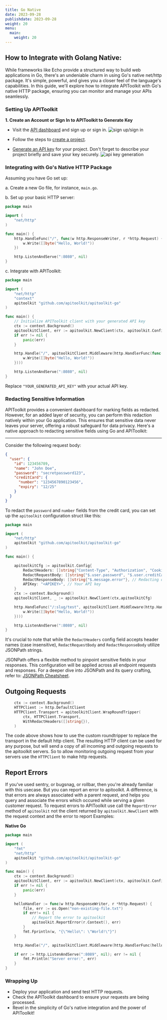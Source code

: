 ```yaml
---
title: Go Native
date: 2023-09-28
publishdate: 2023-09-28
weight: 20
menu:
  main:
    weight: 20
---
```


## How to Integrate with Golang Native:

While frameworks like Echo provide a structured way to build web applications in Go, there's an undeniable charm in using Go's native net/http package. It's simple, powerful, and gives you a closer feel of the language's capabilities. In this guide, we'll explore how to integrate APIToolkit with Go's native HTTP package, ensuring you can monitor and manage your APIs seamlessly.

### Setting Up APIToolkit

**1. Create an Account or Sign In to APIToolkit to Generate Key**

- Visit the [API dashboard](https://app.apitoolkit.io) and sign up or sign in.
  ![sign up/sign in](/docs/Quickstarts/Golang/signin.png)
- Follow the steps to [create a project](/docs/dashboard/creating-a-project/).

- [Generate an API key](/docs/dashboard/generating-api-keys) for your project. Don't forget to describe your project briefly and save your key securely.
  ![api key generation](/docs/Quickstarts/Golang/api-key-generation.png)

### Integrating with Go's Native HTTP Package

Assuming you have Go set up:

a. Create a new Go file, for instance, `main.go`.

b. Set up your basic HTTP server:

```go
package main

import (
	"net/http"
)

func main() {
	http.HandleFunc("/", func(w http.ResponseWriter, r *http.Request) {
		w.Write([]byte("Hello, World!"))
	})

	http.ListenAndServe(":8080", nil)
}
```

c. Integrate with APIToolkit:

```go
package main

import (
	"net/http"
	"context"
	apitoolkit "github.com/apitoolkit/apitoolkit-go"
)

func main() {
	// Initialize APIToolkit client with your generated API key
	ctx := context.Background()
	apitoolkitClient, err := apitoolkit.NewClient(ctx, apitoolkit.Config{APIKey: "YOUR_GENERATED_API_KEY"})
	if err != nil {
		panic(err)
	}

	http.Handle("/", apitoolkitClient.Middleware(http.HandlerFunc(func(w http.ResponseWriter, r *http.Request) {
		w.Write([]byte("Hello, World!"))
	})))

	http.ListenAndServe(":8080", nil)
}
```

Replace `"YOUR_GENERATED_API_KEY"` with your actual API key.

### Redacting Sensitive Information

APIToolkit provides a convenient dashboard for marking fields as redacted. However, for an added layer of security, you can perform this redaction natively within your Go application. This ensures that sensitive data never leaves your server, offering a robust safeguard for data privacy. Here's a native approach to redacting sensitive fields using Go and APIToolkit:

---

Consider the following request body:

```json
{
  "user": {
    "id": 123456789,
    "name": "John Doe",
    "password": "secretpassword123",
    "creditCard": {
      "number": "1234567890123456",
      "expiry": "12/25"
    }
  }
}
```

To redact the `password` and `number` fields from the credit card, you can set up the `apitoolkit` configuration struct like this:

```go
package main

import (
	"net/http"
	apitoolkit "github.com/apitoolkit/apitoolkit-go"
)

func main() {

	apitoolkitCfg := apitoolkit.Config{
        RedactHeaders: []string{"Content-Type", "Authorization", "Cookies"}, // Redacting both request and response headers
        RedactRequestBody: []string{"$.user.password", "$.user.creditCard.number"}, // Redacting both request and response body
        RedactResponseBody: []string{"$.message.error"}, // Redacting only response body
        APIKey: "<APIKEY>", // Your API key
    }
	ctx := context.Background()
	apitoolkitClient, _ := apitoolkit.NewClient(ctx,apitoolkitCfg)

	http.HandleFunc("/:slug/test", apitoolkitClient.Middleware(http.HandlerFunc(func(w http.ResponseWriter, r *http.Request) {
		w.Write([]byte("Hello, World!"))
	})))

	http.ListenAndServe(":8080", nil)
}
```

It's crucial to note that while the `RedactHeaders` config field accepts header names (case insensitive), `RedactRequestBody` and `RedactResponseBody` utilize JSONPath strings.

JSONPath offers a flexible method to pinpoint sensitive fields in your responses. This configuration will be applied across all endpoint requests and responses. For a deeper dive into JSONPath and its query crafting, refer to: [JSONPath Cheatsheet](https://lzone.de/cheat-sheet/JSONPath).

## Outgoing Requests

```go
    ctx := context.Background()
    HTTPClient := http.DefaultClient
    HTTPClient.Transport = apitoolkitClient.WrapRoundTripper(
        ctx, HTTPClient.Transport,
        WithRedactHeaders([]string{}),
    )

```

The code above shows how to use the custom roundtripper to replace the transport in the default http client.
The resulting HTTP client can be used for any purpose, but will send a copy of all incoming and outgoing requests
to the apitoolkit servers. So to allow monitoring outgoing request from your servers use the `HTTPClient` to make http requests.

## Report Errors

If you've used sentry, or bugsnag, or rollbar, then you're already familiar with this usecase.
But you can report an error to apitoolkit. A difference, is that errors are always associated with a parent request, and helps you query and associate the errors which occured while serving a given customer request. To request errors to APIToolkit use call the `ReportError` method of `apitoolkit` not the client returned by `apitoolkit.NewClient` with the request context and the error to report
Examples:

**Native Go**

```go
package main

import (
	"fmt"
	"net/http"
	apitoolkit "github.com/apitoolkit/apitoolkit-go"
)

func main() {
	ctx := context.Background()
	apitoolkitClient, err := apitoolkit.NewClient(ctx, apitoolkit.Config{APIKey: "<API_KEY>"})
	if err != nil {
		panic(err)
	}

	helloHandler := func(w http.ResponseWriter, r *http.Request) {
		file, err := os.Open("non-existing-file.txt")
		if err!= nil {
			// Report the error to apitoolkit
			apitoolkit.ReportError(r.Context(), err)
		}
		fmt.Fprintln(w, "{\"Hello\": \"World!\"}")
	}

	http.Handle("/", apitoolkitClient.Middleware(http.HandlerFunc(helloHandler)))

	if err := http.ListenAndServe(":8089", nil); err != nil {
		fmt.Println("Server error:", err)
	}
}

```

### Wrapping Up

- Deploy your application and send test HTTP requests.
- Check the APIToolkit dashboard to ensure your requests are being processed.
- Revel in the simplicity of Go's native integration and the power of APIToolkit!

